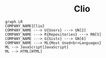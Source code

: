 <h1 align="center">Clio</h1>

```mermaid
graph LR
COMPANY_NAME{Clio}
COMPANY_NAME ---> U{Users} ---> UN[2]
COMPANY_NAME ---> R{Repositories} ---> RN[5]
COMPANY_NAME ---> G{Gists} ---> GN[6]
COMPANY_NAME ---> ML{Most Used<br>Languages}
ML --> JavaScript[JavaScript]
ML --> HTML[HTML]
```
